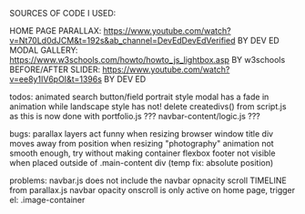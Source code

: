 SOURCES OF CODE I USED:

HOME PAGE PARALLAX: https://www.youtube.com/watch?v=Nt70Ld0dJCM&t=192s&ab_channel=DevEdDevEdVerified BY DEV ED
MODAL GALLERY: https://www.w3schools.com/howto/howto_js_lightbox.asp BY w3schools
BEFORE/AFTER SLIDER:  https://www.youtube.com/watch?v=ee8y1IV6pOI&t=1396s BY DEV ED



todos:
    animated search button/field
    portrait style modal has a fade in animation while landscape style has not!
    delete createdivs() from script.js as this is now done with portfolio.js
    ??? navbar-content/logic.js ???



bugs:
    parallax layers act funny when resizing browser window
    title div moves away from position when resizing 
    "photography" animation not smooth enough, try without making container flexbox
    footer not visible when placed outside of .main-content div (temp fix: absolute position)

problems:
    navbar.js does not include the navbar opnacity scroll TIMELINE from parallax.js
    navbar opacity onscroll is only active on home page, trigger el: .image-container
    